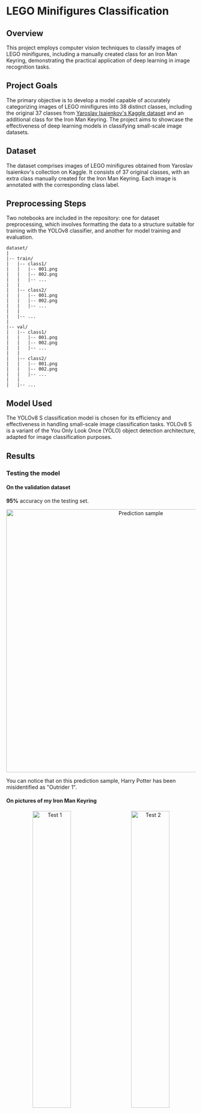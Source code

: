# LEGO Minifigures Classification

## Overview

This project employs computer vision techniques to classify images of LEGO minifigures, including a manually created class for an Iron Man Keyring, demonstrating the practical application of deep learning in image recognition tasks.

## Project Goals

The primary objective is to develop a model capable of accurately categorizing images of LEGO minifigures into 38 distinct classes, including the original 37 classes from [Yaroslav Isaienkov's Kaggle dataset](https://www.kaggle.com/datasets/ihelon/lego-minifigures-classification) and an additional class for the Iron Man Keyring. The project aims to showcase the effectiveness of deep learning models in classifying small-scale image datasets.

## Dataset

The dataset comprises images of LEGO minifigures obtained from Yaroslav Isaienkov's collection on Kaggle. It consists of 37 original classes, with an extra class manually created for the Iron Man Keyring. Each image is annotated with the corresponding class label.

## Preprocessing Steps

Two notebooks are included in the repository: one for dataset preprocessing, which involves formatting the data to a structure suitable for training with the YOLOv8 classifier, and another for model training and evaluation.
```
dataset/
|
|-- train/
|   |-- class1/
|   |   |-- 001.png
|   |   |-- 002.png
|   |   |-- ...
|   |
|   |-- class2/
|   |   |-- 001.png
|   |   |-- 002.png
|   |   |-- ...
|   |
|   |-- ...
|
|-- val/
|   |-- class1/
|   |   |-- 001.png
|   |   |-- 002.png
|   |   |-- ...
|   |
|   |-- class2/
|   |   |-- 001.png
|   |   |-- 002.png
|   |   |-- ...
|   |
|   |-- ...
```

## Model Used

The YOLOv8 S classification model is chosen for its efficiency and effectiveness in handling small-scale image classification tasks. YOLOv8 S is a variant of the You Only Look Once (YOLO) object detection architecture, adapted for image classification purposes.

## Results

### Testing the model

#### On the validation dataset

**95%** accuracy on the testing set.

<p align="center">
	<img src="./runs/classify/train/val_batch1_pred.jpg" alt="Prediction sample" style="width: 700px">
</p>

You can notice that on this prediction sample, Harry Potter has been misidentified as "Outrider 1".

#### On pictures of my Iron Man Keyring

<p align="center">
  <img alt="Test 1" src="./runs/classify/train/image0.jpg" width="45%">
&nbsp; &nbsp; &nbsp; &nbsp;
  <img alt="Test 2" src="./runs/classify/train/image1.jpg" width="45%">
</p>

My keyring is correctly being classified! However, you can notice that we have a lower confidence on the first picture, mostly due to the fact that there is a lot of elements surrounding the minifigure.

The second picture is well easier to classify for the model, as the background is white and there is no other element on the picture.

Improving the size of the dataset would probably improve the model's confidence.

### Confusion Matrix

<p align="center">
	<img src="./runs/classify/train/confusion_matrix_normalized.png" alt="Normalized Confusion Matrix" style="width: 700px">
</p>

### Key Metrics

<p align="center">
	<img src="./runs/classify/train/results.png" alt="Key Metrics over 25 epochs" style="width: 700px">
</p>

<p align="center">
	<img src="./runs/classify/train/train-val_loss.jpg" alt="Training and Validation losses over 25 epochs" style="width: 700px">
</p>

The model currently demonstrates **high accuracy** in classifying LEGO minifigure images. However, it suffers from **heavy overfitting**, indicating a need for further optimization.

To address this issue, strategies such as acquiring additional training data, implementing data augmentation techniques, or refining the model's architecture complexity are recommended.

## Repository Structure

The repository includes structured folders for storing datasets, model training scripts, and evaluation results, facilitating organization and reproducibility.

- `data/`: Contains the test keyring pictures. The raw dataset must be downloaded on Kaggle.
- `results/`: Contains visualizations and evaluation metrics.
- `dataset_creation.ipynb`: Jupyter notebook used to create the training, validation and testing datasets in YOLOv8's structure.
- `yolo_model.ipynb`: Jupyter notebook for model training, and evaluation.
- `README.md`: Provides an overview of the project.
- `requirements.txt`: Python librairies requirements list.

## Future Work

In future iterations of the project, efforts will focus on mitigating overfitting issues by exploring methods such as:
- Increasing dataset diversity.
- Enhancing data augmentation techniques.
- Refining model architecture parameters to achieve better generalization performance.
